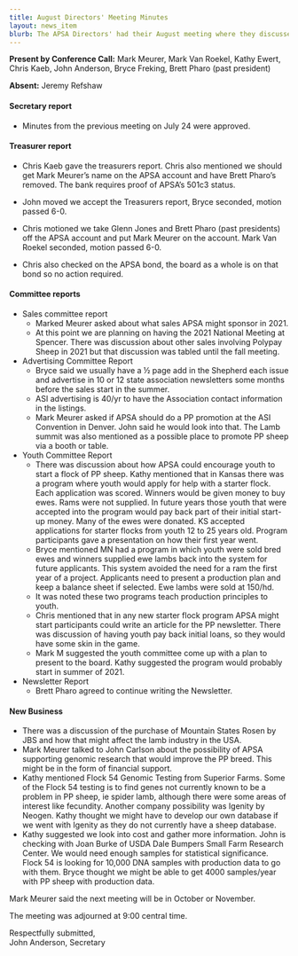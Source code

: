 ```yaml
---
title: August Directors' Meeting Minutes
layout: news_item
blurb: The APSA Directors' had their August meeting where they discussed uncollected accounts and the Spencer sale.
---
```


**Present by Conference Call:** Mark Meurer, Mark Van Roekel, Kathy Ewert, Chris Kaeb, John Anderson, Bryce Freking, Brett Pharo (past president)

**Absent:** Jeremy Refshaw

#### Secretary report
* Minutes from the previous meeting on July 24 were approved.

#### Treasurer report
* Chris Kaeb gave the treasurers report.  Chris also mentioned we should get Mark Meurer’s name on the APSA account and have Brett Pharo’s removed.  The bank requires proof of APSA’s 501c3 status.

* John moved we accept the Treasurers report, Bryce seconded, motion passed 6-0.

* Chris motioned we take Glenn Jones and Brett Pharo (past presidents)  off the APSA account and put Mark Meurer on the account.  Mark Van Roekel seconded, motion passed 6-0.

* Chris also checked on the APSA bond, the board as a whole is on that bond so no action required.

#### Committee reports
* Sales committee report
  * Marked Meurer asked about what sales APSA might sponsor in 2021.
  *  At this point we are planning on having the 2021 National Meeting at Spencer.  There was discussion about other sales involving Polypay Sheep in 2021 but that discussion was tabled until the fall meeting.
* Advertising Committee Report
  * Bryce said we usually have a ½ page add in the Shepherd each issue and advertise in 10 or 12 state association newsletters some months before the sales start in the summer.
  * ASI advertising is 40/yr to have the Association contact information in the listings.
  * Mark Meurer asked if APSA should do a PP promotion at the ASI Convention in Denver.  John said he would look into that.  The Lamb summit was also mentioned as a possible place to promote PP sheep via a booth or table.
* Youth Committee Report
  * There was discussion about how APSA could encourage youth to start a flock of PP sheep.  Kathy mentioned that in Kansas there was a program where youth would apply for help with a starter flock.  Each application was scored.   Winners would be given money to buy ewes.  Rams were not supplied.  In future years those youth that were accepted into the program would pay back part of their initial start-up money.  Many of the ewes were donated.  KS accepted applications for starter flocks from youth 12 to 25 years old.  Program participants gave a presentation on how their first year went.  
  * Bryce mentioned MN had a program in which youth were sold bred ewes and winners supplied ewe lambs back into the system for future applicants.  This system avoided the need for a ram the first year of a project.  Applicants need to present a production plan and keep a balance sheet if selected.  Ewe lambs were sold at 150/hd.
  * It was noted these two programs teach production principles to youth.
  * Chris mentioned that in any new starter flock program APSA might start participants could write an article for the PP newsletter.  There was discussion of having youth pay back initial loans, so they would have some skin in the game.
  * Mark M suggested the youth committee come up with a plan to present to the board.  Kathy suggested the program would probably start in summer of 2021.  
* Newsletter Report
  * Brett Pharo agreed to continue writing the Newsletter.

#### New Business
* There was a discussion of the purchase of Mountain States Rosen by JBS and how that might affect the lamb industry in the USA.
* Mark Meurer talked to John Carlson about the possibility of APSA supporting genomic research that would improve the PP breed.  This might be in the form of financial support.  
* Kathy mentioned Flock 54 Genomic Testing from Superior Farms.   Some of the Flock 54 testing is to find genes not currently known to be a problem in PP sheep, ie spider lamb, although there were some areas of interest like fecundity.  Another company possibility was Igenity by Neogen.  Kathy thought we might have to develop our own database if we went with Igenity as they do not currently have a sheep database.
* Kathy suggested we look into cost and gather more information.  John is checking with Joan Burke of USDA Dale Bumpers Small Farm Research Center.
We would need enough samples for statistical significance.  Flock 54 is looking for 10,000 DNA samples with production data to go with them.  Bryce thought we might be able to get 4000 samples/year with PP sheep with production data.


Mark Meurer said the next meeting will be in October or November.

The meeting was adjourned at 9:00 central time.

Respectfully submitted,<br>
John Anderson, Secretary
